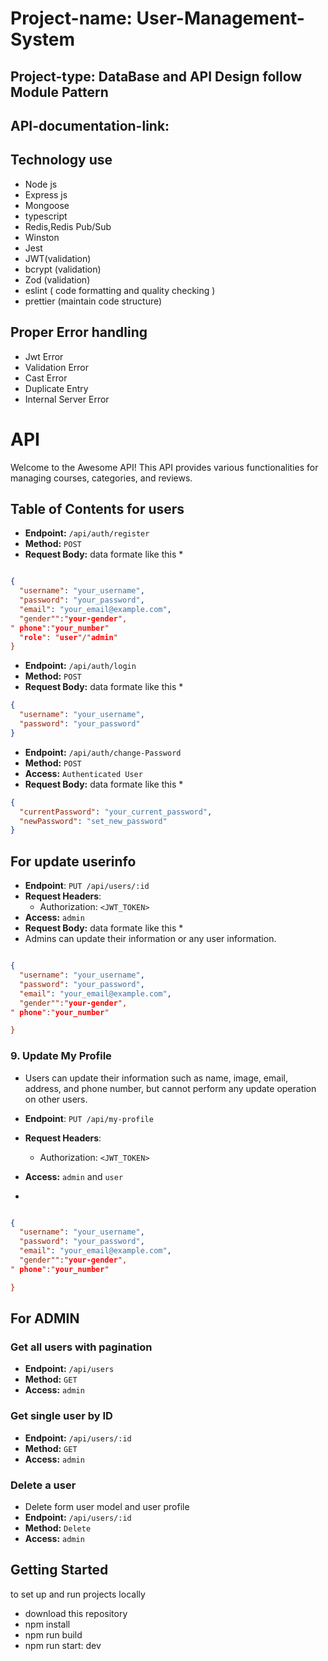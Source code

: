 # Project-name: User-Management-System

## Project-type: DataBase and API Design follow Module Pattern

## API-documentation-link: 

## Technology use

- Node js
- Express js
- Mongoose
- typescript
- Redis,Redis Pub/Sub
- Winston
- Jest
- JWT(validation)
- bcrypt (validation)
- Zod (validation)
- eslint ( code formatting and quality checking )
- prettier (maintain code structure)

## Proper Error handling

- Jwt Error
- Validation Error
- Cast Error
- Duplicate Entry
- Internal Server Error

# API

Welcome to the Awesome API! This API provides various functionalities for managing courses, categories, and reviews.

## Table of Contents for users

- **Endpoint:** `/api/auth/register`
- **Method:** `POST`
- **Request Body:** data formate like this \*

```json

{
  "username": "your_username",
  "password": "your_password",
  "email": "your_email@example.com",
  "gender"":"your-gender",
" phone":"your_number"
  "role": "user"/"admin"
}

```

- **Endpoint:** `/api/auth/login`
- **Method:** `POST`
- **Request Body:** data formate like this \*

```json
{
  "username": "your_username",
  "password": "your_password"
}
```

- **Endpoint:** `/api/auth/change-Password`
- **Method:** `POST`
- **Access:** `Authenticated User  `
- **Request Body:** data formate like this \*

```json
{
  "currentPassword": "your_current_password",
  "newPassword": "set_new_password"
}
```






## For  update userinfo

- **Endpoint**: `PUT /api/users/:id`
- **Request Headers**:
  - Authorization: `<JWT_TOKEN>`  
- **Access:** `admin`
- **Request Body:** data formate like this \*
- Admins can update their information or any user information.
  
```json

{
  "username": "your_username",
  "password": "your_password",
  "email": "your_email@example.com",
  "gender"":"your-gender",
" phone":"your_number"

}

```
  

### 9. Update My Profile
- Users can  update their information such as name, image, email, address, and
phone number, but cannot perform any update operation on other users.

- **Endpoint**: `PUT /api/my-profile`
- **Request Headers**:
  - Authorization: `<JWT_TOKEN>`
 - **Access:** `admin` and  `user`
 - 
```json

{
  "username": "your_username",
  "password": "your_password",
  "email": "your_email@example.com",
  "gender"":"your-gender",
" phone":"your_number"

}

```

## For ADMIN 

### Get all users with pagination

- **Endpoint:** `/api/users`
- **Method:** `GET`
- **Access:** `admin`

### Get single user by ID

- **Endpoint:** `/api/users/:id`
- **Method:** `GET`
- **Access:** `admin`

### Delete a user
-  Delete form  user model and   user profile
- **Endpoint:** `/api/users/:id`
- **Method:** `Delete`
- **Access:** `admin`


## Getting Started

to set up and run projects locally

- download this repository
- npm install
- npm run build
- npm run start: dev
